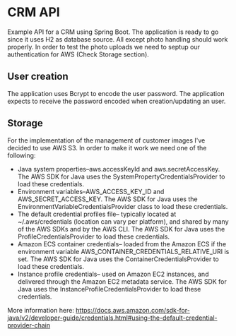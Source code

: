 # CRM API
Example API for a CRM using Spring Boot. The application is ready to go since it uses H2 as database source. All except photo handling should work properly.
In order to test the photo uploads we need to septup our authentication for AWS (Check Storage section).

## User creation

The application uses Bcrypt to encode the user password. The application expects to receive the password encoded when creation/updating an user.
## Storage

For the implementation of the management of customer images I've decided to use AWS S3. In order to make it work we need one of the following:
* Java system properties–aws.accessKeyId and aws.secretAccessKey. The AWS SDK for Java uses the SystemPropertyCredentialsProvider to load these credentials.
* Environment variables–AWS_ACCESS_KEY_ID and AWS_SECRET_ACCESS_KEY. The AWS SDK for Java uses the EnvironmentVariableCredentialsProvider class to load these credentials.
* The default credential profiles file– typically located at ~/.aws/credentials (location can vary per platform), and shared by many of the AWS SDKs and by the AWS CLI. The AWS SDK for Java uses the ProfileCredentialsProvider to load these credentials.
* Amazon ECS container credentials– loaded from the Amazon ECS if the environment variable AWS_CONTAINER_CREDENTIALS_RELATIVE_URI is set. The AWS SDK for Java uses the ContainerCredentialsProvider to load these credentials.
* Instance profile credentials– used on Amazon EC2 instances, and delivered through the Amazon EC2 metadata service. The AWS SDK for Java uses the InstanceProfileCredentialsProvider to load these credentials.

More information here: https://docs.aws.amazon.com/sdk-for-java/v2/developer-guide/credentials.html#using-the-default-credential-provider-chain
